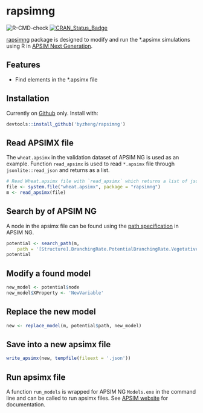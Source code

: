# rapsimng

![R-CMD-check](https://github.com/byzheng/rapsimng/workflows/R-CMD-check/badge.svg)
[![CRAN_Status_Badge](http://www.r-pkg.org/badges/version/rapsimng)](https://cran.r-project.org/package=rapsimng)




[rapsimng](https://rapsimng.bangyou.me) package is designed to modify and run the *.apsimx simulations using R in [APSIM Next Generation](https://www.apsim.info/).



## Features
* Find elements in the *.apsimx file



## Installation

Currently on [Github](https://github.com/byzheng/rapsimng) only. Install with:

```r
devtools::install_github('byzheng/rapsimng')
```


## Read APSIMX file

The `wheat.apsimx` in the validation dataset of APSIM NG  is used as an example. Function `read_apsimx` is used to read `*.apsimx` file through `jsonlite::read_json` and returns as a list.


```r
# Read Wheat.apsimx file with `read_apsimx` which returns a list of json results.
file <- system.file("wheat.apsimx", package = "rapsimng")
m <- read_apsimx(file)

```



## Search by of APSIM NG

A node in the apsimx file can be found using the [path specification](https://apsimnextgeneration.netlify.app/development/model/4-pathspecification/) in APSIM NG.
```r
potential <- search_path(m,
    path = '[Structure].BranchingRate.PotentialBranchingRate.Vegetative.PotentialBranchingRate')
potential
```


## Modify a found model 
```r
new_model <- potential$node
new_model$XProperty <- 'NewVariable'
```

## Replace the new model 
```r
new <- replace_model(m, potential$path, new_model)
```

## Save into a new apsimx file
```r
write_apsimx(new, tempfile(fileext = '.json'))
```


## Run apsimx file

A function `run_models` is wrapped for APSIM NG `Models.exe` in the command line and can be called to run apsimx files. See [APSIM website](https://apsimnextgeneration.netlify.app/) for documentation. 


